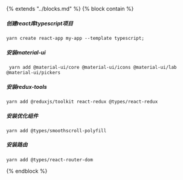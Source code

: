 {% extends "../blocks.md" %} {% block contain %}
##### 创建react库typescript项目

```
yarn create react-app my-app --template typescript;
```

##### 安装material-ui

```
 yarn add @material-ui/core @material-ui/icons @material-ui/lab @material-ui/pickers
```

##### 安装redux-tools

```
yarn add @reduxjs/toolkit react-redux @types/react-redux 
```

##### 安装优化组件

```
yarn add @types/smoothscroll-polyfill 
```

##### 安装路由

```
yarn add @types/react-router-dom
```


{% endblock %}